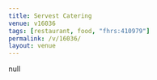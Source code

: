 ```yaml
---
title: Servest Catering
venue: v16036
tags: [restaurant, food, "fhrs:410979"]
permalink: /v/16036/
layout: venue
---
```

null